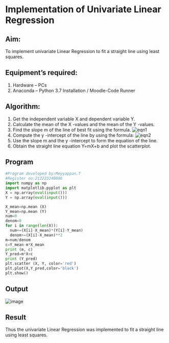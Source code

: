 # Implementation of Univariate Linear Regression
## Aim:
To implement univariate Linear Regression to fit a straight line using least squares.
## Equipment’s required:
1.	Hardware – PCs
2.	Anaconda – Python 3.7 Installation / Moodle-Code Runner
## Algorithm:
1.	Get the independent variable X and dependent variable Y.
2.	Calculate the mean of the X -values and the mean of the Y -values.
3.	Find the slope m of the line of best fit using the formula.
 ![eqn1](./eq1.jpg)
4.	Compute the y -intercept of the line by using the formula:
![eqn2](./eq2.jpg)  
5.	Use the slope m and the y -intercept to form the equation of the line.
6.	Obtain the straight line equation Y=mX+b and plot the scatterplot.
## Program
```py
#Program developed by:Meyyappan.T
#Register no:212223240086
import numpy as np
import matplotlib.pyplot as plt
X = np.array(eval(input()))
Y = np.array(eval(input()))

X_mean=np.mean (X)
Y_mean=np.mean (Y)
num=0
denom=0
for i in range(len(X)):
  num+=(X[i]-X_mean)*(Y[i]-Y_mean)
  denom+=(X[i]-X_mean)**2
m=num/denom
c=Y_mean-m*X_mean
print (m, c)
Y_pred=m*X+c
print (Y_pred)
plt.scatter (X, Y, color='red') 
plt.plot(X,Y_pred,color='black')
plt.show()
```
## Output
![image](https://github.com/Meyyappan-T/Univariate-Linear-Regression/assets/128804366/b8d1f389-7b64-43e3-b69d-b457047cbf7f)


## Result
Thus the univariate Linear Regression was implemented to fit a straight line using least squares.
